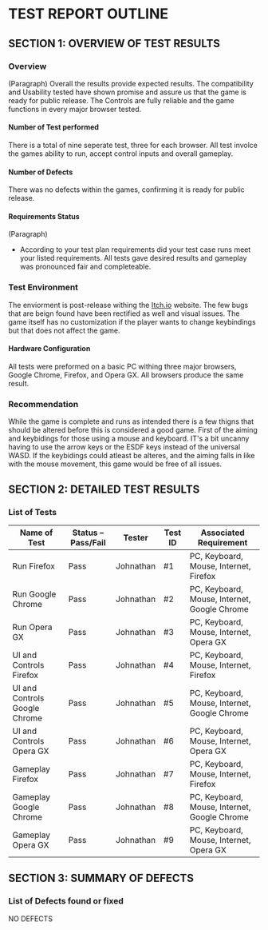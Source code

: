 # TEST REPORT OUTLINE

## SECTION 1: OVERVIEW OF TEST RESULTS

### Overview

(Paragraph)
Overall the results provide expected results. The compatibility and Usability tested have shown promise and assure us that the game is ready for public release. The Controls are fully reliable and the game functions in every major browser tested.

#### Number of Test performed

There is a total of nine seperate test, three for each browser. All test involce the games ability to run, accept control inputs and overall gameplay. 

#### Number of Defects

There was no defects within the games, confirming it is ready for public release.

#### Requirements Status

(Paragraph)
* According to your test plan requirements did your test case runs meet your listed requirements. All tests gave desired results and gameplay was pronounced fair and completeable. 

### Test Environment

The enviorment is post-release withing the [Itch.io](itch.io) website. The few bugs that are beign found have been rectified as well and visual issues. The game itself has no customization if the player wants to change keybindings but that does not affect the game.

#### Hardware Configuration

All tests were preformed on a basic PC withing three major browsers, Google Chrome, Firefox, and Opera GX. All browsers produce the same result.

### Recommendation

While the game is complete and runs as intended there is a few thigns that should be altered before this is considered a good game. First of the aiming and keybidings for those using a mouse and keyboard. IT's a bit uncanny having to use the arrow keys or the ESDF keys instead of the universal WASD. If the keybidings could atleast be alteres, and the aiming falls in like with the mouse movement, this game would be free of all issues.


## SECTION 2: DETAILED TEST RESULTS

### List of Tests

| Name of Test | Status – Pass/Fail | Tester | Test ID | Associated Requirement |
|---|---|---|---|---|
| Run Firefox | Pass | Johnathan | #1| PC, Keyboard, Mouse, Internet, Firefox |
| Run Google Chrome | Pass | Johnathan|#2 |  PC, Keyboard, Mouse, Internet, Google Chrome|
| Run Opera GX| Pass | Johnathan| #3| PC, Keyboard, Mouse, Internet, Opera GX |
| UI and Controls Firefox |Pass| Johnathan|#4 | PC, Keyboard, Mouse, Internet, Firefox |
| UI and Controls Google Chrome | Pass |Johnathan |#5|   PC, Keyboard, Mouse, Internet, Google Chrome|
| UI and Controls Opera GX| Pass |Johnathan |#6| PC, Keyboard, Mouse, Internet, Opera GX |
| Gameplay Firefox |Pass | Johnathan|#7 | PC, Keyboard, Mouse, Internet, Firefox |
| Gameplay Google Chrome | Pass|Johnathan |#8 |  PC, Keyboard, Mouse, Internet, Google Chrome |
| Gameplay Opera GX|Pass |Johnathan |#9 | PC, Keyboard, Mouse, Internet, Opera GX |

## SECTION 3: SUMMARY OF DEFECTS

### List of Defects found or fixed

NO DEFECTS
